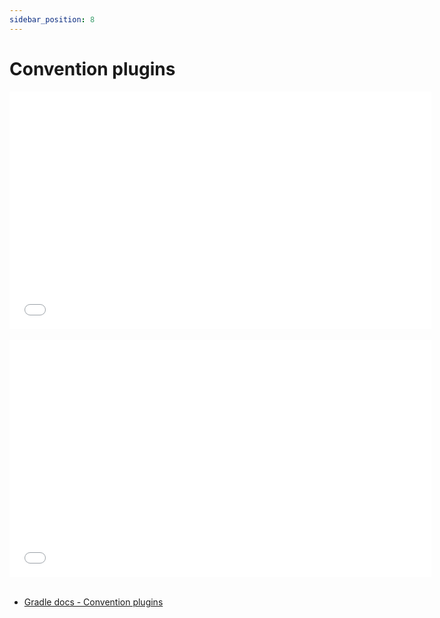 ```yaml
---
sidebar_position: 8
---
```


# Convention plugins

<iframe src="//www.youtube.com/embed/4Dmyc00Jlzc?list=PL6yFiPOVXVUi90sQ66dtmuXP-1-TeHwl5" frameborder="0" allowfullscreen width="675" height="380"></iframe>
<br/>
<br/>

<iframe src="//www.youtube.com/embed/hpT0VutO5xk" frameborder="0" allowfullscreen width="675" height="380"></iframe>
<br/>
<br/>

- [Gradle docs - Convention plugins](https://docs.gradle.org/7.0/userguide/sharing_build_logic_between_subprojects.html#sec:convention_plugins )
